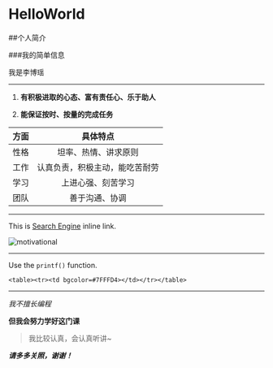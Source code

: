 # HelloWorld

##个人简介

###我的简单信息

我是李博瑶

***

1. **有积极进取的心态、富有责任心、乐于助人**

2. **能保证按时、按量的完成任务**

| 方面           | 具体特点                      |
| -------------- |:-----------------------------:|
| 性格           | 坦率、热情、讲求原则          |
| 工作           | 认真负责，积极主动，能吃苦耐劳|
| 学习           | 上进心强、刻苦学习            |
| 团队           | 善于沟通、协调                |

***

This is [Search Engine](http://www.baidu.com/ "百度") inline link.

![ motivational](http://img4q.duitang.com/uploads/item/201503/28/20150328122438_XJXX5.thumb.224_0.jpeg)

***

Use the `printf()` function.

``<table><tr><td bgcolor=#7FFFD4></td></tr></table>``

***

 *我不擅长编程*

 **但我会努力学好这门课**
 
 >我比较认真，会认真听讲~
 
 ***请多多关照，谢谢！***
